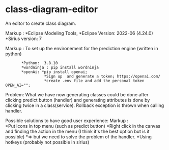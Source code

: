 # class-diagram-editor
An editor to create class diagram.

 Markup : *Eclipse Modeling Tools, 
          *Eclipse Version: 2022-06 (4.24.0)
          *Sirius version: 7
          
Markup : To set up the environement for the prediction engine (written in python) 

           
           *Python:  3.8.10
           *wordninja : pip install wordninja
           *openAi: *pip install openai; 
                     *Sign up  and generate a token; https://openai.com/ 
                     *create .env file and add the personal token OPEN_AI=""; 
        
Problem: What we have now generating classes could be done after clicking predict button (handler) and generating attributes is done by clicking twice in a class(service). 
Rollback exception is thrown when calling handler. 
 

Possible solutions to have good user experience: 
 Markup :        
        *Put icons in top menu (such as predict button)
        *Right click in the canvas and finding the action in the menu (I think it's the best option but is it possible) 
          *=> but we need to solve the problem of the handler. 
        *Using hotkeys (probably not possible in sirius)
        

        
        

        
 
        
